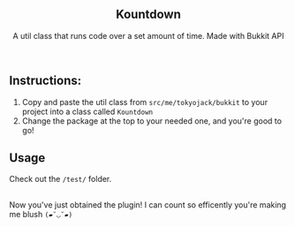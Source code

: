 <h2  align="center">Kountdown</h2>
<p  align="center">A util class that runs code over a set amount of time. Made with Bukkit API</p>

<br/>

## Instructions:

1. Copy and paste the util class from ```src/me/tokyojack/bukkit``` to your project into a class called ```Kountdown```
2. Change the package at the top to your needed one, and you're good to go!


## Usage

Check out the ```/test/``` folder.

##

Now you've just obtained the plugin! I can count so efficently you're making me blush ```(▰˘◡˘▰)```
